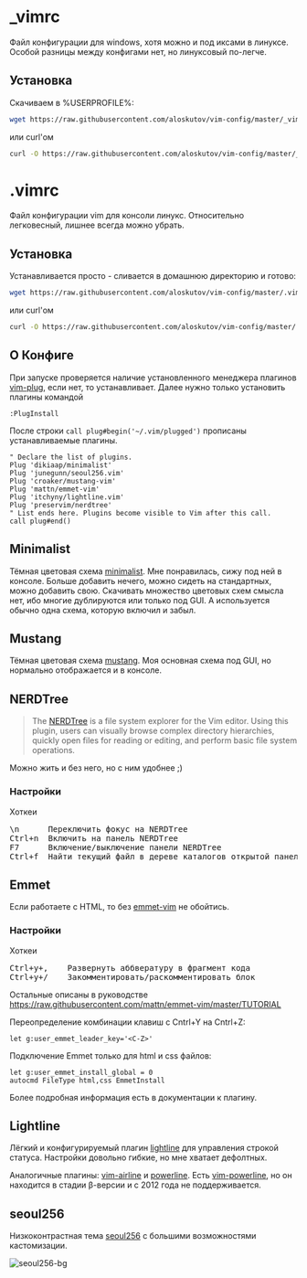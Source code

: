 # _vimrc #
Файл конфигурации для windows, хотя можно и под иксами в линуксе. Особой разницы между конфигами нет, но линуксовый по-легче.

## Установка ##
Скачиваем в %USERPROFILE%:
```sh
wget https://raw.githubusercontent.com/aloskutov/vim-config/master/_vimrc
```
или curl'ом
```sh
curl -O https://raw.githubusercontent.com/aloskutov/vim-config/master/_vimrc
```

# .vimrc #
Файл конфигурации vim для консоли линукс. Относительно легковесный, лишнее всегда можно убрать.

## Установка ##
Устанавливается просто - сливается в домашнюю директорию и готово:
```sh
wget https://raw.githubusercontent.com/aloskutov/vim-config/master/.vimrc
```
или curl'ом
```sh
curl -O https://raw.githubusercontent.com/aloskutov/vim-config/master/.vimrc
```

## О Конфиге ##

При запуске проверяется наличие установленного менеджера плагинов [vim-plug], если нет, то устанавливает. Далее нужно только установить плагины командой
```vim
:PlugInstall
```

После строки ```call plug#begin('~/.vim/plugged')``` прописаны устанавливаемые плагины.

```vim
" Declare the list of plugins.
Plug 'dikiaap/minimalist'
Plug 'junegunn/seoul256.vim'
Plug 'croaker/mustang-vim'
Plug 'mattn/emmet-vim'
Plug 'itchyny/lightline.vim'
Plug 'preservim/nerdtree'
" List ends here. Plugins become visible to Vim after this call.
call plug#end()
```

## Minimalist ##
Тёмная цветовая схема [minimalist]. Мне понравилась, сижу под ней в консоле. Больше добавить нечего, можно сидеть на стандартных, можно добавить свою. Скачивать множество цветовых схем смысла нет, ибо многие дублируются или только под GUI. А используется обычно одна схема, которую включил и забыл.

## Mustang ##
Тёмная цветовая схема [mustang]. Моя основная схема под GUI, но нормально отображается и в консоле.

## NERDTree ##
>The [NERDTree] is a file system explorer for the Vim editor. Using this plugin, users can visually browse complex directory hierarchies, quickly open files for reading or editing, and perform basic file system operations.

Можно жить и без него, но с ним удобнее ;)

### Настройки ###
Хоткеи
<pre>
\n      Переключить фокус на NERDTree
Ctrl+n  Включить на панель NERDTree
F7      Включение/выключение панели NERDTree
Ctrl+f  Найти текущий файл в дереве каталогов открытой панели NERDTree
</pre>

## Emmet ##
Если работаете с HTML, то без [emmet-vim] не обойтись.

### Настройки ###
Хоткеи
<pre>
Ctrl+y+,    Развернуть аббвературу в фрагмент кода
Ctrl+y+/    Закомментировать/раскомментировать блок
</pre>
Остальные описаны в руководстве https://raw.githubusercontent.com/mattn/emmet-vim/master/TUTORIAL

Переопределение комбинации клавиш c Cntrl+Y на Cntrl+Z:
```vim
let g:user_emmet_leader_key='<C-Z>'
```

Подключение Emmet только для html и css файлов:
```vim
let g:user_emmet_install_global = 0
autocmd FileType html,css EmmetInstall
```
Более подробная информация есть в документации к плагину.

## Lightline ##

Лёгкий и конфигурируемый плагин [lightline] для управления строкой статуса. Настройки довольно гибкие, но мне хватает дефолтных.

Аналогичные плагины: [vim-airline] и [powerline]. Есть [vim-powerline], но он находится в стадии β-версии и с 2012 года не поддерживается.

## seoul256 ##
Низкоконтрастная тема [seoul256] с большими возможностями кастомизации.

![seoul256-bg](https://raw.github.com/junegunn/i/master/seoul256-bg.png)


[vim-plug]: https://github.com/junegunn/vim-plug
[minimalist]: https://github.com/dikiaap/minimalist
[seoul256]: https://github.com/junegunn/seoul256.vim
[mustang]: https://github.com/croaker/mustang-vim
[NERDTree]: https://github.com/preservim/nerdtree
[emmet-vim]: https://github.com/mattn/emmet-vim
[Lightline]: https://github.com/itchyny/lightline.vim
[vim-airline]: https://github.com/vim-airline/vim-airline
[powerline]: https://github.com/powerline/powerline
[vim-powerline]: https://github.com/Lokaltog/vim-powerline